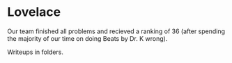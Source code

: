 # Lovelace

Our team finished all problems and recieved a ranking of 36 (after spending the majority of our time on doing Beats by Dr. K wrong).

Writeups in folders.
